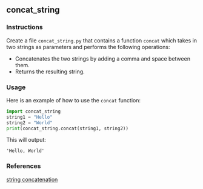 ## concat_string

### Instructions

Create a file `concat_string.py` that contains a function `concat` which takes in two strings as parameters and performs the following operations:

- Concatenates the two strings by adding a comma and space between them.
- Returns the resulting string.

### Usage

Here is an example of how to use the `concat` function:

```python
import concat_string
string1 = "Hello"
string2 = "World"
print(concat_string.concat(string1, string2))
```

This will output:

```console
'Hello, World'
```

### References

[string concatenation](https://www.w3schools.com/python/ref_string_concatenation.asp)

